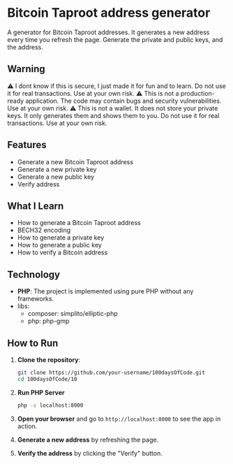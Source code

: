 # Bitcoin Taproot address generator

A generator for Bitcoin Taproot addresses. It generates a new address every time you refresh the page.
Generate the private and public keys, and the address.

## Warning
⚠️ I dont know if this is secure, I just made it for fun and to learn. Do not use it for real transactions. Use at your own risk.
⚠️ This is not a production-ready application. The code may contain bugs and security vulnerabilities. Use at your own risk.
⚠️ This is not a wallet. It does not store your private keys. It only generates them and shows them to you. Do not use it for real transactions. Use at your own risk.

## Features

- Generate a new Bitcoin Taproot address
- Generate a new private key
- Generate a new public key
- Verify address

## What I Learn

- How to generate a Bitcoin Taproot address
- BECH32 encoding
- How to generate a private key
- How to generate a public key
- How to verify a Bitcoin address

## Technology

- **PHP**: The project is implemented using pure PHP without any frameworks.
- libs: 
  - composer: simplito/elliptic-php
  - php: php-gmp


## How to Run

1. **Clone the repository**:
    ```bash
    git clone https://github.com/your-username/100daysOfCode.git
    cd 100daysOfCode/10
    ```
2. **Run PHP Server**

    ```bash
    php -s localhost:8000
    ```

3. **Open your browser** and go to `http://localhost:8000` to see the app in action.

4. **Generate a new address** by refreshing the page.

5. **Verify the address** by clicking the "Verify" button.
